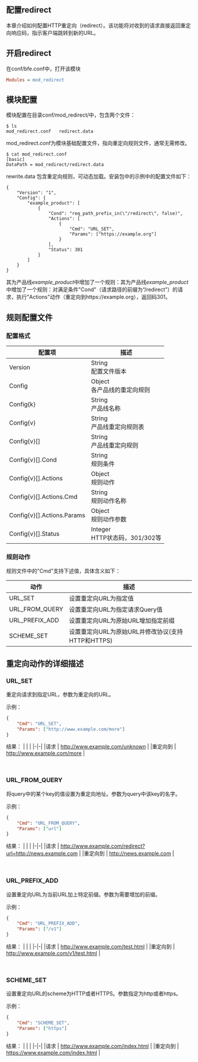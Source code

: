 ## 配置redirect
本章介绍如何配置HTTP重定向（redirect）。该功能将对收到的请求直接返回重定向响应码，指示客户端跳转到新的URL。

## 开启redirect
在conf/bfe.conf中，打开该模块
```ini
Modules = mod_redirect
```

## 模块配置
模块配置在目录conf/mod_redirect/中，包含两个文件：

```
$ ls
mod_redirect.conf	redirect.data
```

mod_redirect.conf为模块基础配置文件，指向重定向规则文件，通常无需修改。
```
$ cat mod_redirect.conf 
[basic]
DataPath = mod_redirect/redirect.data
```

rewrite.data 包含重定向规则，可动态加载。安装包中的示例中的配置文件如下：

```
{
    "Version": "1",
    "Config": {
        "example_product": [
            {
                "Cond": "req_path_prefix_in(\"/redirect\", false)",
                "Actions": [
                    {
                        "Cmd": "URL_SET",
                        "Params": ["https://example.org"]
                    }
                ],
                "Status": 301
            }
        ]
    }
}

```
其为产品线*example_product*中增加了一个规则：其为产品线*example_product*中增加了一个规则：对满足条件"Cond"（请求路径的前缀为“/redirect”）的请求，执行"Actions"动作（重定向到https://example.org），返回码301。
## 规则配置文件

### 配置格式

| 配置项                     | 描述                           |
| -------------------------- | ------------------------------ |
| Version                    | String<br>配置文件版本         |
| Config                     | Object<br>各产品线的重定向规则 |
| Config{k}                  | String<br>产品线名称           |
| Config{v}                  | String<br>产品线重定向规则表   |
| Config{v}[]                | String<br>产品线重定向规则     |
| Config{v}[].Cond           | String<br>规则条件 |
| Config{v}[].Actions        | Object<br>规则动作             |
| Config{v}[].Actions.Cmd    | String<br>规则动作名称         |
| Config{v}[].Actions.Params | Object<br>规则动作参数         |
| Config{v}[].Status         | Integer<br>HTTP状态码，301/302等   |


### 规则动作
规则文件中的"Cmd"支持下述值，具体含义如下：

| 动作           | 描述                                              |
| -------------- | ------------------------------------------------- |
| URL_SET        | 设置重定向URL为指定值                             |
| URL_FROM_QUERY | 设置重定向URL为指定请求Query值                    |
| URL_PREFIX_ADD | 设置重定向URL为原始URL增加指定前缀                |
| SCHEME_SET     | 设置重定向URL为原始URL并修改协议(支持HTTP和HTTPS) |

## 重定向动作的详细描述

### URL_SET
重定向请求到指定URL，参数为重定向的URL。

示例：
```json    
{
    "Cmd": "URL_SET", 
    "Params": ["http://www.example.com/more"]
}
```

结果：
| | |
|-|-|
|请求     | http://www.example.com/unknown |
|重定向到  | http://www.example.com/more |

<br />

### URL_FROM_QUERY
将query中的某个key的值设置为重定向地址。参数为query中该key的名字。

示例：
```json    
{
    "Cmd": "URL_FROM_QUERY", 
    "Params": ["url"]
}
```

结果：
| | |
|-|-|
|请求   | http://www.example.com/redirect?url=http://news.example.com |
|重定向到   | http://news.example.com |

<br />

### URL_PREFIX_ADD
设置重定向URL为当前URL加上特定前缀。参数为需要增加的前缀。

示例：
```json    
{
    "Cmd": "URL_PREFIX_ADD", 
    "Params": ["/v1"]
}
```

结果：
| | |
|-|-|
|请求   | http://www.example.com/test.html |
|重定向到   | http://www.example.com/v1/test.html |

<br />

### SCHEME_SET
设置重定向URL的scheme为HTTP或者HTTPS。参数指定为http或者https。

示例：
```json    
{
    "Cmd": "SCHEME_SET", 
    "Params": ["https"]
}
```

结果：
| | |
|-|-|
|请求   | http://www.example.com/index.html |
|重定向到   | https://www.example.com/index.html |

<br />
